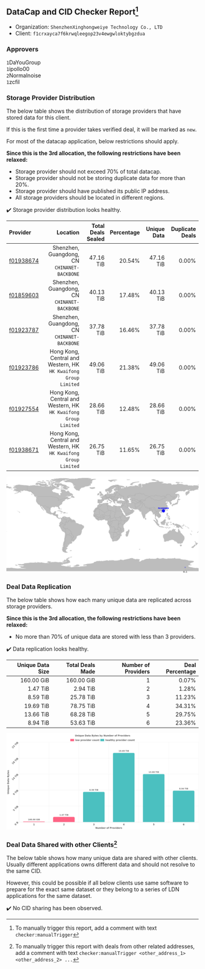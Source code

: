 ## DataCap and CID Checker Report[^1]
 - Organization: `ShenzhenXinghongweiye Technology Co., LTD`
 - Client: `f1crxayca7f6krwqleegop23v4ewgwloktybgzdua`
### Approvers
`1`DaYouGroup<br/>`1`ipollo00<br/>`2`Normalnoise<br/>`1`zcfil

### Storage Provider Distribution
The below table shows the distribution of storage providers that have stored data for this client.

If this is the first time a provider takes verified deal, it will be marked as `new`.

For most of the datacap application, below restrictions should apply.

**Since this is the 3rd allocation, the following restrictions have been relaxed:**
 - Storage provider should not exceed 70% of total datacap.
 - Storage provider should not be storing duplicate data for more than 20%.
 - Storage provider should have published its public IP address.
 - All storage providers should be located in different regions.

✔️ Storage provider distribution looks healthy.

| Provider                                              |                                                           Location | Total Deals Sealed | Percentage | Unique Data | Duplicate Deals |
| :---------------------------------------------------- | -----------------------------------------------------------------: | -----------------: | ---------: | ----------: | --------------: |
| [f01938674](https://filfox.info/en/address/f01938674) |                    Shenzhen, Guangdong, CN<br/>`CHINANET-BACKBONE` |          47.16 TiB |     20.54% |   47.16 TiB |           0.00% |
| [f01859603](https://filfox.info/en/address/f01859603) |                    Shenzhen, Guangdong, CN<br/>`CHINANET-BACKBONE` |          40.13 TiB |     17.48% |   40.13 TiB |           0.00% |
| [f01923787](https://filfox.info/en/address/f01923787) |                    Shenzhen, Guangdong, CN<br/>`CHINANET-BACKBONE` |          37.78 TiB |     16.46% |   37.78 TiB |           0.00% |
| [f01923786](https://filfox.info/en/address/f01923786) | Hong Kong, Central and Western, HK<br/>`HK Kwaifong Group Limited` |          49.06 TiB |     21.38% |   49.06 TiB |           0.00% |
| [f01927554](https://filfox.info/en/address/f01927554) | Hong Kong, Central and Western, HK<br/>`HK Kwaifong Group Limited` |          28.66 TiB |     12.48% |   28.66 TiB |           0.00% |
| [f01938671](https://filfox.info/en/address/f01938671) | Hong Kong, Central and Western, HK<br/>`HK Kwaifong Group Limited` |          26.75 TiB |     11.65% |   26.75 TiB |           0.00% |

<img src="https://raw.githubusercontent.com/data-preservation-programs/filplus-checker-assets/main/filecoin-project/filecoin-plus-large-datasets/issues/1976/1687329773223.png"/>

### Deal Data Replication
The below table shows how each many unique data are replicated across storage providers.


**Since this is the 3rd allocation, the following restrictions have been relaxed:**
- No more than 70% of unique data are stored with less than 3 providers.

✔️ Data replication looks healthy.

| Unique Data Size | Total Deals Made | Number of Providers | Deal Percentage |
| ---------------: | ---------------: | ------------------: | --------------: |
|       160.00 GiB |       160.00 GiB |                   1 |           0.07% |
|         1.47 TiB |         2.94 TiB |                   2 |           1.28% |
|         8.59 TiB |        25.78 TiB |                   3 |          11.23% |
|        19.69 TiB |        78.75 TiB |                   4 |          34.31% |
|        13.66 TiB |        68.28 TiB |                   5 |          29.75% |
|         8.94 TiB |        53.63 TiB |                   6 |          23.36% |

<img src="https://raw.githubusercontent.com/data-preservation-programs/filplus-checker-assets/main/filecoin-project/filecoin-plus-large-datasets/issues/1976/1687329773859.png"/>

### Deal Data Shared with other Clients[^3]
The below table shows how many unique data are shared with other clients.
Usually different applications owns different data and should not resolve to the same CID.

However, this could be possible if all below clients use same software to prepare for the exact same dataset or they belong to a series of LDN applications for the same dataset.

✔️ No CID sharing has been observed.

[^1]: To manually trigger this report, add a comment with text `checker:manualTrigger`

[^2]: Deals from those addresses are combined into this report as they are specified with `checker:manualTrigger`

[^3]: To manually trigger this report with deals from other related addresses, add a comment with text `checker:manualTrigger <other_address_1> <other_address_2> ...`
